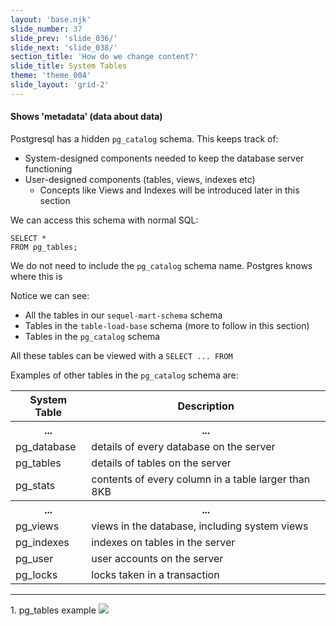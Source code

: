 ```yaml
---
layout: 'base.njk'
slide_number: 37
slide_prev: 'slide_036/'
slide_next: 'slide_038/'
section_title: 'How do we change content?'
slide_title: System Tables
theme: 'theme_004'
slide_layout: 'grid-2'
---
```


<section class="slide__text">

#### Shows 'metadata' (data about data)
Postgresql has a hidden `pg_catalog` schema. This keeps track of:
- System-designed components needed to keep the database server functioning
- User-designed components (tables, views, indexes etc)
    - Concepts like Views and Indexes will be introduced later in this section

We can access this schema with normal SQL:
```
SELECT *
FROM pg_tables;
```

We do not need to include the `pg_catalog` schema name. Postgres knows where this is

Notice we can see:
- All the tables in our `sequel-mart-schema` schema
- Tables in the `table-load-base` schema (more to follow in this section)
- Tables in the `pg_catalog` schema

All these tables can be viewed with a `SELECT ... FROM`

Examples of other tables in the `pg_catalog` schema are:

<table>
  <tr>
    <th>System Table</th>
    <th>Description</th>
  </tr>

  <tr>
    <th>...</th>
    <th>...</th>
  </tr>
  <tr>
    <td>pg_database</td>
    <td>details of every database on the server</td>
  </tr>
  <tr>
    <td>pg_tables</td>
    <td>details of tables on the server</td>
  </tr>
  <tr>
    <td>pg_stats</td>
    <td>contents of every column in a table larger than 8KB</td>
  </tr>

  <tr>
    <th>...</th>
    <th>...</th>
  </tr>

  <tr>
    <td>pg_views</td>
    <td>views in the database, including system views</td>
  </tr>
  <tr>
    <td>pg_indexes</td>
    <td>indexes on tables in the server</td>
  </tr>
  <tr>
    <td>pg_user</td>
    <td>user accounts on the server</td>
  </tr>
  <tr>
    <td>pg_locks</td>
    <td>locks taken in a transaction</td>
  </tr>
</table>

<hr />


</section>

<section class="slide__images">
<caption>1. pg_tables example</caption>
<img src="{{ '../../images/004_System_Tables_pg_tables.png' | url }}" />


</section>
